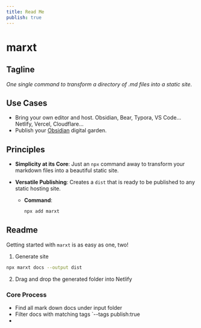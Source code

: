 ```yaml
---
title: Read Me
publish: true
---
```

# marxt

## Tagline

_One single command to transform a directory of .md files into a static site._

## Use Cases

- Bring your own editor and host. Obsidian, Bear, Typora, VS Code... Netlify, Vercel, Cloudflare...
- Publish your [Obsidian](https://obsidian.md/) digital garden.

## Principles

- **Simplicity at its Core**: Just an `npx` command away to transform your markdown files into a beautiful static site.
- **Versatile Publishing**: Creates a `dist` that is ready to be published to any static hosting site.

  - **Command**: 
    ```bash
    npx add marxt
    ```
  
## Readme

Getting started with `marxt` is as easy as one, two!

1. Generate site
  ```bash
  npx marxt docs --output dist
  ```
2. Drag and drop the generated folder into Netlify

### Core Process
- Find all mark down docs under input folder
- Filter docs with matching tags `--tags publish:true
- 
